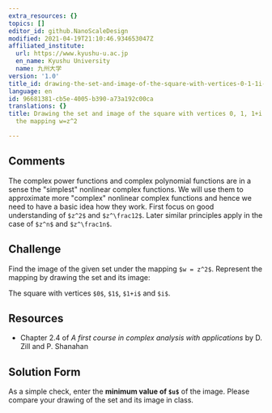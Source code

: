 ```yaml
---
extra_resources: {}
topics: []
editor_id: github.NanoScaleDesign
modified: 2021-04-19T21:10:46.934653047Z
affiliated_institute:
  url: https://www.kyushu-u.ac.jp
  en_name: Kyushu University
  name: 九州大学
version: '1.0'
title_id: drawing-the-set-and-image-of-the-square-with-vertices-0-1-1i-and-i-under-the-mapping-wz2
language: en
id: 96681381-cb5e-4005-b390-a73a192c00ca
translations: {}
title: Drawing the set and image of the square with vertices 0, 1, 1+i and i under
  the mapping w=z^2

---
```


## Comments

The complex power functions and complex polynomial functions are in a sense the "simplest" nonlinear complex functions. We will use them to approximate more "complex" nonlinear complex functions and hence we need to have a basic idea how they work. First focus on good understanding of `$z^2$` and `$z^\frac12$`. Later similar principles apply in the case of `$z^n$` and `$z^\frac1n$`.

## Challenge

Find the image of the given set under the mapping `$w = z^2$`. Represent the mapping by drawing the set and its image:
    
The square  with vertices `$0$`, `$1$`, `$1+i$` and `$i$`.


## Resources
    
- Chapter 2.4 of *A first course in complex analysis with applications* by D. Zill and P. Shanahan


## Solution Form
As a simple check, enter the **minimum value of `$u$`** of the image.
Please compare your drawing of the set and its image in class.
